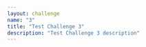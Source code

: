 ```yaml
---
layout: challenge
name: "3"
title: "Test Challenge 3"
description: "Test Challenge 3 description"
---
```

